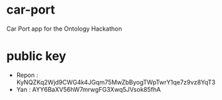 # car-port
Car Port app for the Ontology Hackathon

# public key
- Repon : KyNQZKq2Wjd9CWG4k4JGqm75MwZbByogTWpTwrY1qe7z9vz8YqT3
- Yan : AYY6BaXV56hW7mrwgFG3Xwq5JVsok85fhA
